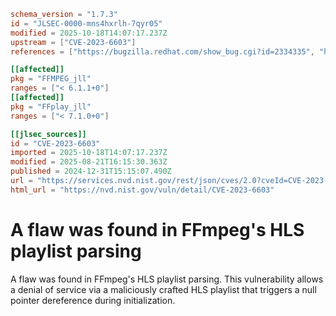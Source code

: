 ```toml
schema_version = "1.7.3"
id = "JLSEC-0000-mns4hxrlh-7qyr05"
modified = 2025-10-18T14:07:17.237Z
upstream = ["CVE-2023-6603"]
references = ["https://bugzilla.redhat.com/show_bug.cgi?id=2334335", "https://bugzilla.redhat.com/show_bug.cgi?id=2334335"]

[[affected]]
pkg = "FFMPEG_jll"
ranges = ["< 6.1.1+0"]
[[affected]]
pkg = "FFplay_jll"
ranges = ["< 7.1.0+0"]

[[jlsec_sources]]
id = "CVE-2023-6603"
imported = 2025-10-18T14:07:17.237Z
modified = 2025-08-21T16:15:30.363Z
published = 2024-12-31T15:15:07.490Z
url = "https://services.nvd.nist.gov/rest/json/cves/2.0?cveId=CVE-2023-6603"
html_url = "https://nvd.nist.gov/vuln/detail/CVE-2023-6603"
```

# A flaw was found in FFmpeg's HLS playlist parsing

A flaw was found in FFmpeg's HLS playlist parsing. This vulnerability allows a denial of service via a maliciously crafted HLS playlist that triggers a null pointer dereference during initialization.

